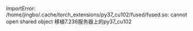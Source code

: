 ImportError: /home/jingbo/.cache/torch_extensions/py37_cu102/fused/fused.so: cannot open shared object 
移植7.236服务器上的py37_cu102
